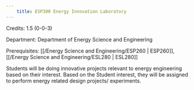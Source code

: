 ```yaml
---
    title: ESP300 Energy Innovation Laboratory
---
```

Credits: 1.5 (0-0-3)

Department: Department of Energy Science and Engineering

Prerequisites: [[/Energy Science and Engineering/ESP260 | ESP260]], [[/Energy Science and Engineering/ESL280 | ESL280]]

Students will be doing innovative projects relevant to energy engineering based on their interest. Based on the Student interest, they will be assigned to perform energy related design projects/ experiments.